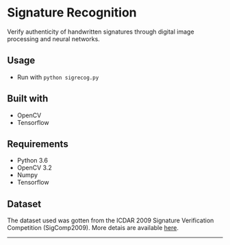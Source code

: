 # Signature Recognition

Verify authenticity of handwritten signatures through digital image processing and neural networks.

## Usage
- Run with `python sigrecog.py`

## Built with
- OpenCV
- Tensorflow

## Requirements
- Python 3.6
- OpenCV 3.2
- Numpy
- Tensorflow

## Dataset
The dataset used was gotten from the ICDAR 2009 Signature Verification Competition (SigComp2009).
More detais are available [here](http://www.iapr-tc11.org/mediawiki/index.php?title=ICDAR_2009_Signature_Verification_Competition_(SigComp2009)).

---

